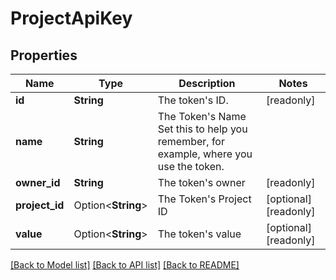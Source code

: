 # ProjectApiKey

## Properties

Name | Type | Description | Notes
------------ | ------------- | ------------- | -------------
**id** | **String** | The token's ID. | [readonly]
**name** | **String** | The Token's Name  Set this to help you remember, for example, where you use the token. | 
**owner_id** | **String** | The token's owner | [readonly]
**project_id** | Option<**String**> | The Token's Project ID | [optional][readonly]
**value** | Option<**String**> | The token's value | [optional][readonly]

[[Back to Model list]](../README.md#documentation-for-models) [[Back to API list]](../README.md#documentation-for-api-endpoints) [[Back to README]](../README.md)


